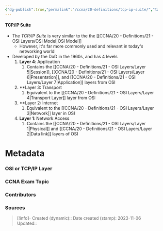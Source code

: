 ```yaml
---
{"dg-publish":true,"permalink":"/ccna/20-definitions/tcp-ip-suite/","tags":["defs_ccna"]}
---
```


#### TCP/IP Suite
- The *TCP/IP Suite* is very similar to the the [[CCNA/20 - Definitions/21 - OSI Layers/OSI Model\|OSI Model]]
	- However, it's far more commonly used and relevant in today's networking world
- Developed by the DoD in the 1960s, and has 4 levels
	1. **Layer 4**: Application
		1. Contains the [[CCNA/20 - Definitions/21 - OSI Layers/Layer 5\|Session]], [[CCNA/20 - Definitions/21 - OSI Layers/Layer 6\|Presentation]], and [[CCNA/20 - Definitions/21 - OSI Layers/Layer 7\|Application]] layers from OSI
	2. **Layer 3: Transport
		1. Equivalent to the [[CCNA/20 - Definitions/21 - OSI Layers/Layer 4\|Transport Layer]] layer from OSI
	3. **Layer 2: Internet
		1. Equivalent to the [[CCNA/20 - Definitions/21 - OSI Layers/Layer 3\|Network]] layer in OSI
	4. **Layer 1**: Network Access
		1. Contains the [[CCNA/20 - Definitions/21 - OSI Layers/Layer 1\|Physical]] and [[CCNA/20 - Definitions/21 - OSI Layers/Layer 2\|Data link]] layers of OSI



# Metadata
### OSI or TCP/IP Layer

### CCNA Exam Topic

### Contributors

### Sources



> [!info]- Created (dynamic):: 
> Date created (stamp): 2023-11-06
> Updated:: 


